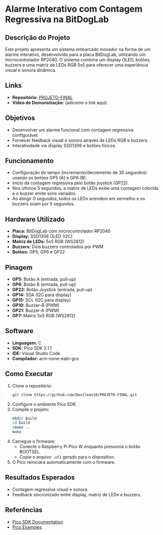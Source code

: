 # Alarme Interativo com Contagem Regressiva na BitDogLab

## Descrição do Projeto
Este projeto apresenta um sistema embarcado inovador na forma de um alarme interativo, desenvolvido para a placa BitDogLab, utilizando um microcontrolador RP2040. O sistema combina um display OLED, botões, buzzers e uma matriz de LEDs RGB 5x5 para oferecer uma experiência visual e sonora dinâmica.

## Links
- **Repositório:** [PROJETO-FINAL](https://github.com/Davileao10/PROJETO-FINAL)
- **Vídeo de Demonstração:** (adicione o link aqui)

## Objetivos
- Desenvolver um alarme funcional com contagem regressiva configurável.
- Fornecer feedback visual e sonoro através de LEDs RGB e buzzers.
- Interatividade via display SSD1306 e botões físicos.

## Funcionamento
- Configuração do tempo (incremento/decremento de 30 segundos) usando os botões GP5 (A) e GP6 (B).
- Início da contagem regressiva pelo botão joystick (GP22).
- Nos últimos 5 segundos, a matriz de LEDs exibe uma contagem colorida e o buzzer emite sons variados.
- Ao atingir 0 segundos, todos os LEDs acendem em vermelho e os buzzers soam por 5 segundos.

## Hardware Utilizado
- **Placa:** BitDogLab com microcontrolador RP2040
- **Display:** SSD1306 OLED (I2C)
- **Matriz de LEDs:** 5x5 RGB (WS2812)
- **Buzzers:** Dois buzzers controlados por PWM
- **Botões:** GP5, GP6 e GP22

## Pinagem
- **GP5:** Botão A (entrada, pull-up)
- **GP6:** Botão B (entrada, pull-up)
- **GP22:** Botão Joystick (entrada, pull-up)
- **GP14:** SDA (I2C para display)
- **GP15:** SCL (I2C para display)
- **GP10:** Buzzer-B (PWM)
- **GP21:** Buzzer-A (PWM)
- **GP7:** Matriz 5x5 RGB (WS2812)

## Software
- **Linguagem:** C
- **SDK:** Pico SDK 2.1.1
- **IDE:** Visual Studio Code
- **Compilador:** arm-none-eabi-gcc

## Como Executar
1. Clone o repositório:
    ```bash
    git clone https://github.com/Davileao10/PROJETO-FINAL.git
    ```
2. Configure o ambiente Pico SDK.
3. Compile o projeto:
    ```bash
    mkdir build
    cd build
    cmake ..
    make
    ```
4. Carregue o firmware:
    - Conecte o Raspberry Pi Pico W enquanto pressiona o botão BOOTSEL.
    - Copie o arquivo `.uf2` gerado para o dispositivo.
5. O Pico reiniciará automaticamente com o firmware.

## Resultados Esperados
- Contagem regressiva visual e sonora.
- Feedback sincronizado entre display, matriz de LEDs e buzzers.

## Referências
- [Pico SDK Documentation](https://pico-sdk.readthedocs.io)
- [Pico Examples](https://github.com/raspberrypi/pico-examples)

